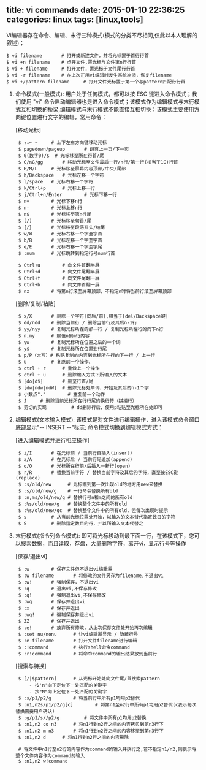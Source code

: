 title: vi commands
date: 2015-01-10 22:36:25
categories: linux
tags: [linux,tools]
---

Vi编辑器存在命令、编辑、末行三种模式(模式的分类不尽相同,仅此以本人理解的叙述)；

	$ vi filename		# 打开或新建文件，并将光标置于首行行首
	$ vi +n filename 	# 点开文件,置光标与文件第n行行首
	$ vi + filename 	# 打开文件，置光标于文件尾行行首
	$ vi -r filename	# 在上次正用vi编辑时发生系统崩溃，恢复filename
	$ vi +/pattern filename		# 打开文件光标置于第一个与pattern匹配行行首

<!-- more -->
1. 命令模式(一般模式): 用户处于任何模式，都可以按 ESC 键进入命令模式；我们使用 "vi" 命令启动编辑器也是进入命令模式；该模式作为编辑模式与末行模式互相切换的桥梁,编辑模式与末行模式不能直接互相切换；该模式主要使用方向键位置进行文字的编辑，常用命令：
	
	[移动光标]

		$ ↑↓← → 	# 上下左右方向键移动光标
		$ pagedown/pageup 		# 翻页上一页/下一页
		$ 0(数字0)/$ 	# 光标移至所在行首/尾
		$ G/nG/gg		# 移动光标至文件最后一行/n行/第一行(相当于1G)行首
		$ H/M/L 	# 光标移至屏幕内容顶部/中央/尾部
		$ h/Backspace	# 光标左移一个字符
		$ l/space 	# 光标右移一个字符
		$ k/Ctrl+p 		# 光标上移一行
		$ j/Ctrl+n/Enter		# 光标下移一行
		$ n+ 		# 光标下移n行
		$ n- 		# 光标上移n行
		$ n$ 		# 光标移至第n行尾
		$ (/)		# 光标移至句首/尾
		$ {/}		# 光标移至段落开头/结尾
		$ w/W 		# 光标右移一个字至字首
		$ b/B		# 光标左移一个字至字首
		$ e/E 		# 光标右移一个字至字尾
		$ :num		# 光标跳转到指定行号num行首

		$ Ctrl+u		# 向文件首翻半屏
		$ Ctrl+d		# 向文件尾翻半屏
		$ Ctrl+f		# 向文件尾翻一屏
		$ Ctrl+b		# 向文件首翻一屏
		$ nz		# 将第n行滚至屏幕顶部，不指定n时将当前行滚至屏幕顶部

	[删除/复制/粘贴]

		$ x/X 		# 删除一个字符[向后/前],相当于[del/Backspace键]
		$ dd/ndd    # 删除当前行 / 删除当前行及其后n-1行
		$ yy/nyy    # 复制光标所在的那一行 / 复制光标所在行的向下n行
		$ n,my 		# 赋值n到m行内容
		$ yw  		# 复制光标所在位置之后的一个词
		$ y$ 		# 复制光标所在位置到行尾
		$ p/P（大写）# 粘贴复制的内容到光标所在行的下一行 / 上一行
		$ u  		# 复原前一个操作、
		$ ctrl + r  	# 重做上一个操作
		$ ctrl + u 		# 删除输入方式下所输入的文本
		$ [do|d$] 		# 删至行首/尾
		$ [dw|ndw|ndW] 	# 删除光标处单词、开始及其后的n-1个字
		$ 小数点"." 		# 重复前一个动作
		$ J 	# 删除当前光标所在行行尾的换行符（拼接行）
		$ 剪切的实现 		# dd删除行后，使用p粘贴至光标所在处即可

2. 编辑模式(文本输入模式): 该模式是对文件进行编辑操作，进入该模式命令窗口底部显示"-- INSERT --"标志; 命令模式切换到编辑模式方式：

	[进入编辑模式并进行相应操作]

		$ i/I 		# 在光标前 / 当前行首插入(insert)
		$ a/A 		# 在光标后 / 当前行尾追加(append)
		$ o/O 		# 光标所在行前/后插入一新行(open)
		$ r/R 		# 替换当前字符 / 替换当前字符及其后的字符，直至按ESC键(replace)
		$ :s/old/new      # 光标跳到第一次出现old的地方用new来替换
        $ :s/old/new/g    # 一行命令替换所有old
        $ :n,ms/old/new/g # 替换行号n和m之间的所有old
        $ :%s/old/new/g   # 替换整个文件中的所有old
        $ :%s/old/new/gc  # 替换整个文件中的所有old，但每次出现时提示
		$ s 		# 从当前光标位置处开始，以输入的文本替代指定数目的字符
		$ S			# 删除指定数目的行，并以所输入文本代替之

3. 末行模式(指令列命令模式): 即可将光标移动到最下面一行，在该模式下，您可以搜索数据，而且读取，存盘，大量删除字符，离开vi，显示行号等操作
	
	[保存/退出vi]

		$ :w 		# 保存文件但不退出vi编辑器
		$ :w filename 		# 将修改的文件另存为filename,不退出vi
		$ :w! 		# 强制保存，不退出vi
		$ :q 		# 退出vi,不保存修改
		$ :q! 		# 强制退出vi,不保存修改
		$ :wq 		# 保存并退出vi 
		$ :x 	 	# 保存并退出
		$ :wq! 		# 强制保存并退出vi
		$ ZZ 		# 保存并退出
		$ :e! 		# 放弃所有修改，从上次保存文件处开始再次编辑
		$ :set nu/nonu 		# 让vi编辑器显示 / 隐藏行号
		$ :e filename 		# 打开文件filename进行编辑
		$ :!command 		# 执行shell命令command
		$ :r!command 		# 将命令command的输出结果放到当前行

	[搜索与特换]
	
		$ [/|$pattern]		# 从光标开始处向文件尾/首搜索pattern
			- 按'n'向下定位下一处匹配的关键字
			- 按"N"向上定位下一处匹配的关键字
		$ :s/p1/p2/g 		# 将当前行中所有p1均用p2替代
		$ :n1,n2s/p1/p2/g[c]		# 将第n1至n2行中所有p1均用p2替代(c表示每次替换需要用户确认)
		$ :g/p1/s//p2/g 		# 将文件中所有p1均用p2替换
		$ :n1,n2 co n3 		# 将n1行到n2行之间的内容拷贝到第n3行下
		$ :n1,n2 m n3 		# 将n1行到n2行之间的内容移至到第n3行下
		$ :n1,n2 d 		# 将n1行到n2行之间的内容删除
	
		# 将文件中n1行至n2行的内容作为command的输入并执行之,若不指定n1/n2,则表示将整个文件内容作为command的输入
		$ :n1,n2 w!command
